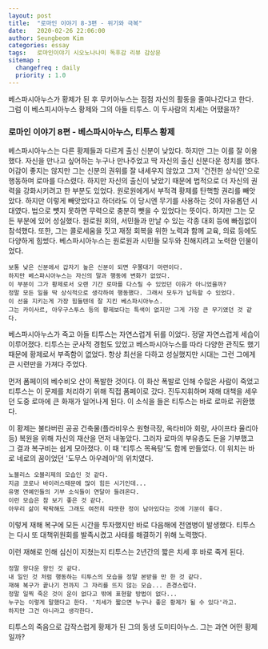 ```yaml
---
layout: post
title:  "로마인 이야기 8-3편 - 위기와 극복"
date:   2020-02-26 22:06:00
author: Seungbeom Kim
categories: essay
tags:	로마인이야기 시오노나나미 독후감 리뷰 감상문
sitemap :
  changefreq : daily
  priority : 1.0
---
```


베스파시아누스가 황제가 된 후 무키아누스는 점점 자신의 활동을 줄여나갔다고 한다. 그럼 이 베스피시아누스 황제와 그의 아들 티투스. 이 두사람의 치세는 어땠을까?

### 로마인 이야기 8편 - 베스파시아누스, 티투스 황제

베스파시아누스는 다른 황제들과 다르게 출신 신분이 낮았다. 하지만 그는 이를 잘 이용했다. 자신을 만나고 싶어하는 누구나 만나주었고 딱 자신의 출신 신분다운 정치를 했다. 어감이 좋지는 않지만 그는 신분의 권위를 잘 내세우지 않았고 그저 '건전한 상식인'으로 행동하며 로마를 다스렸다. 하지만 자신의 출신이 낮았기 때문에 법적으로 더 자신의 권력을 강화시키려고 한 부분도 있었다. 원로원에게서 부적격 황제를 탄핵할 권리를 빼앗았다. 하지만 이렇게 빼앗았다고 하더라도 이 당시엔 무기를 사용하는 것이 자유롭던 시대였다. 법으로 뻇지 못하면 무력으로 충분히 뺏을 수 있었다는 뜻이다. 하지만 그는 모든 부분에 있어 성실했다. 원로원 회의, 서민들과 만날 수 있는 각종 대회 등에 빠짐없이 참석했다. 또한, 그는 콜로세움을 짓고 재정 회복을 위한 노력과 함께 교육, 의료 등에도 다양하게 힘썼다. 베스파시아누스는 원로원과 시민들 모두와 친해지려고 노력한 인물이었다.

```
보통 낮은 신분에서 갑자기 높은 신분이 되면 우쭐대기 마련이다.
하지만 베스파시아누스는 자신의 말과 행동에 변화가 없었다.
이 부분이 그가 황제로서 오랜 기간 로마를 다스릴 수 있었던 이유가 아니었을까?
정말 모든 일을 딱 상식적으로 생각하여 행동했다. 그래서 모두가 납득할 수 있었다.
이 선을 지키는게 가장 힘들텐데 잘 지킨 베스파시아누스.
그는 카이사르, 아우구스투스 등의 황제보다는 특색이 없지만 그게 가장 큰 무기였던 것 같다.
```

베스파시아누스가 죽고 아들 티투스는 자연스럽게 뒤를 이었다. 정말 자연스럽게 세습이 이루어졌다. 티투스는 군사적 경험도 있었고 베스파시아누스를 따라 다양한 관직도 했기 때문에 황제로서 부족함이 없었다. 항상 최선을 다하고 성실했지만 시대는 그런 그에게 큰 시련만을 가져다 주었다.

먼저 폼페이의 베수비오 산이 폭발한 것이다. 이 화산 폭발로 인해 수많은 사람이 죽었고 티투스는 이 문제를 처리하기 위해 직접 폼페이로 갔다. 진두지휘하며 재해 대책을 세우던 도중 로마에 큰 화재가 일어나게 된다. 이 소식을 들은 티투스는 바로 로마로 귀환했다.

이 황제는 불타버린 공공 건축물(플라비우스 원형극장, 옥타비아 회랑, 사이프타 율리아 등) 복원을 위해 자신의 재산을 먼저 내놓았다. 그러자 로마의 부유층도 돈을 기부했고 그 결과 복구비는 쉽게 모아졌다. 이 때 '티투스 목욕탕'도 함께 만들었다. 이 위치는 바로 네로의 꿈이었던 '도무스 아우레아'의 위치였다.

```
노블리스 오블리제의 모습인 것 같다.
지금 코로나 바이러스때문에 많이 힘든 시기인데...
유명 연예인들의 기부 소식들이 연달아 들려온다.
이런 모습은 참 보기 좋은 것 같다.
아무리 삶이 팍팍해도 그래도 여전히 따뜻한 정이 남아있다는 것에 기분이 좋다.
```

이렇게 재해 복구에 모든 시간을 투자했지만 바로 다음해에 전염병이 발생했다. 티투스는 다시 또 대책위원회를 발족시켰고 사태를 해결하기 위해 노력했다.

이런 재해로 인해 심신이 지쳤는지 티투스는 2년간의 짧은 치세 후 바로 죽게 된다.

```
정말 왕다운 왕인 것 같다.
내 일인 것 처럼 행동하는 티투스의 모습을 정말 본받을 만 한 것 같다.
재해 복구가 끝나기 전까지 그 자리를 뜨지 않는 모습... 존경스럽다.
정말 일찍 죽은 것이 운이 없다고 밖에 표현할 방법이 없다...
누구는 이렇게 말했다고 한다. '치세가 짧으면 누구나 좋은 황제가 될 수 있다'라고.
하지만 그건 아니라고 생각한다.
```

티투스의 죽음으로 갑작스럽게 황제가 된 그의 동생 도미티아누스. 그는 과연 어떤 황제일까?
